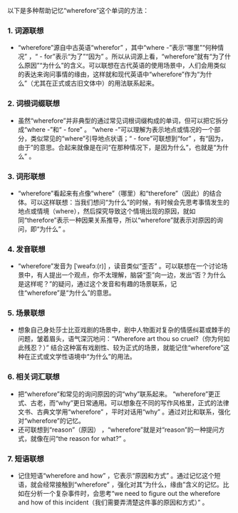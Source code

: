 以下是多种帮助记忆“wherefore”这个单词的方法：

### 1. 词源联想
 - “wherefore”源自中古英语“wherefor” ，其中“where -”表示“哪里”“何种情况” ，“ - for”表示“为了”“因为” 。所以从词源上看，“wherefore”就有“为了什么原因”“为什么”的含义。可以联想在古代英语的使用场景中，人们会用类似的表达来询问事情的缘由，这样就和现代英语中“wherefore”作为“为什么”（尤其在正式或古旧文体中）的用法联系起来。

### 2. 词根词缀联想
 - 虽然“wherefore”并非典型的通过常见词根词缀构成的单词，但可以把它拆分成“where -”和“ - fore” 。 “where -”可以理解为表示地点或情况的一个部分，类似常见的“where”引导地点状语；“ - fore”可联想到“for” ，有“因为，由于”的意思。合起来就像是在问“在那种情况下，是因为什么”，也就是“为什么” 。

### 3. 词形联想
 - “wherefore”看起来有点像“where”（哪里）和“therefore”（因此）的结合体。可以这样联想：当我们想问“为什么”的时候，有时候会先思考事情发生的地点或情境（where），然后探究导致这个情境出现的原因，就如同“therefore”表示一种因果关系推导，所以“wherefore”就表示对原因的询问，即“为什么” 。

### 4. 发音联想
 - “wherefore”发音为 [ˈweəfɔː(r)] ，读音类似“歪否” 。可以联想在一个讨论场景中，有人提出一个观点，你不太理解，脑袋“歪”向一边，发出“否？为什么是这样呢？”的疑问，通过这个发音和有趣的场景联系，记住“wherefore”是“为什么”的意思。

### 5. 场景联想
 - 想象自己身处莎士比亚戏剧的场景中，剧中人物面对复杂的情感纠葛或棘手的问题，皱着眉头，语气深沉地问：“Wherefore art thou so cruel?（你为何如此残忍？）” 结合这种富有戏剧性、较为正式的场景，就能记住“wherefore”这种在正式或文学性语境中“为什么”的用法。

### 6. 相关词汇联想
 - 把“wherefore”和常见的询问原因的词“why”联系起来。 “wherefore”更正式、古老，而“why”更日常通用。可以想象在不同的写作风格里，正式的法律文书、古典文学用“wherefore” ，平时对话用“why” 。通过对比和联系，强化对“wherefore”的记忆。
 - 还可联想到“reason”（原因） ，“wherefore”就是对“reason”的一种提问方式，就像在问“the reason for what?” 。

### 7. 短语联想
 - 记住短语“wherefore and how” ，它表示“原因和方式” 。通过记忆这个短语，就会经常接触到“wherefore” ，强化对其“为什么，缘由”含义的记忆。比如在分析一个复杂事件时，会思考“we need to figure out the wherefore and how of this incident（我们需要弄清楚这件事的原因和方式）” 。 